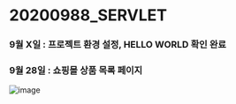 # 20200988_SERVLET

### 9월 X일 : 프로젝트 환경 설정, HELLO WORLD 확인 완료

### 9월 28일 : 쇼핑몰 상품 목록 페이지
![image](https://user-images.githubusercontent.com/113007136/192714161-ad0c7f7c-ffb5-4037-8a28-a4fd377df6be.png)
